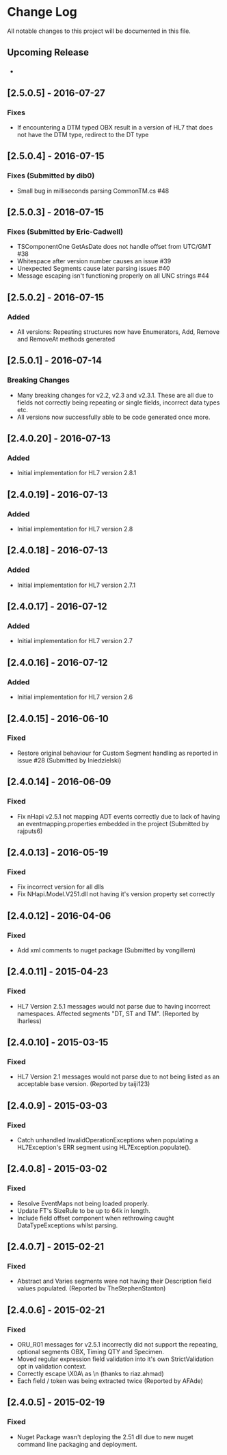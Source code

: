 # Change Log
All notable changes to this project will be documented in this file.

## Upcoming Release
###
-

## [2.5.0.5] - 2016-07-27
### Fixes
- If encountering a DTM typed OBX result in a version of HL7 that does not have the DTM type, redirect to the DT type

## [2.5.0.4] - 2016-07-15
### Fixes  (Submitted by dib0)
- Small bug in milliseconds parsing CommonTM.cs #48

## [2.5.0.3] - 2016-07-15
### Fixes  (Submitted by Eric-Cadwell)
- TSComponentOne GetAsDate does not handle offset from UTC/GMT #38
- Whitespace after version number causes an issue #39
- Unexpected Segments cause later parsing issues #40
- Message escaping isn't functioning properly on all UNC strings #44

## [2.5.0.2] - 2016-07-15
### Added
- All versions: Repeating structures now have Enumerators, Add, Remove and RemoveAt methods generated

## [2.5.0.1] - 2016-07-14
### Breaking Changes
- Many breaking changes for v2.2, v2.3 and v2.3.1.  These are all due to fields not correctly being repeating or single fields, incorrect data types etc.
- All versions now successfully able to be code generated once more.

## [2.4.0.20] - 2016-07-13
### Added
- Initial implementation for HL7 version 2.8.1

## [2.4.0.19] - 2016-07-13
### Added
- Initial implementation for HL7 version 2.8

## [2.4.0.18] - 2016-07-13
### Added
- Initial implementation for HL7 version 2.7.1

## [2.4.0.17] - 2016-07-12
### Added
- Initial implementation for HL7 version 2.7

## [2.4.0.16] - 2016-07-12
### Added
- Initial implementation for HL7 version 2.6

## [2.4.0.15] - 2016-06-10
### Fixed
- Restore original behaviour for Custom Segment handling as reported in issue #28 (Submitted by lniedzielski)

## [2.4.0.14] - 2016-06-09
### Fixed
- Fix nHapi v2.5.1 not mapping ADT events correctly due to lack of having an eventmapping.properties embedded in the project (Submitted by rajputs6)

## [2.4.0.13] - 2016-05-19
### Fixed
- Fix incorrect version for all dlls
- Fix NHapi.Model.V251.dll not having it's version property set correctly

## [2.4.0.12] - 2016-04-06
### Fixed
- Add xml comments to nuget package (Submitted by vongillern)

## [2.4.0.11] - 2015-04-23
### Fixed
- HL7 Version 2.5.1 messages would not parse due to having incorrect namespaces.  Affected segments "DT, ST and TM". (Reported by lharless)

## [2.4.0.10] - 2015-03-15
### Fixed
- HL7 Version 2.1 messages would not parse due to not being listed as an acceptable base version. (Reported by taiji123)

## [2.4.0.9] - 2015-03-03
### Fixed
- Catch unhandled InvalidOperationExceptions when populating a HL7Exception's ERR segment using HL7Exception.populate().

## [2.4.0.8] - 2015-03-02
### Fixed
- Resolve EventMaps not being loaded properly.
- Update FT's SizeRule to be up to 64k in length.
- Include field offset component when rethrowing caught DataTypeExceptions whilst parsing.

## [2.4.0.7] - 2015-02-21
### Fixed
- Abstract and Varies segments were not having their Description field values populated. (Reported bv TheStephenStanton)

## [2.4.0.6] - 2015-02-21
### Fixed
- ORU_R01 messages for v2.5.1 incorrectly did not support the repeating, optional segments OBX, Timing QTY and Specimen.
- Moved regular expression field validation into it's own StrictValidation opt in validation context.
- Correctly escape \X0A\ as \n (thanks to riaz.ahmad)
- Each field / token was being extracted twice (Reported by AFAde)

## [2.4.0.5] - 2015-02-19
### Fixed
- Nuget Package wasn't deploying the 2.51 dll due to new nuget command line packaging and deployment.
